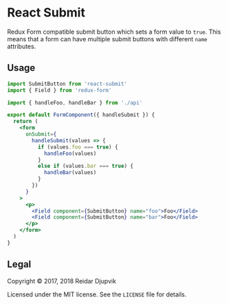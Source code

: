 # React Submit

Redux Form compatible submit button which sets a form value to `true`. This
means that a form can have multiple submit buttons with different `name`
attributes.

## Usage

```jsx
import SubmitButton from 'react-submit'
import { Field } from 'redux-form'

import { handleFoo, handleBar } from './api'

export default FormComponent({ handleSubmit }) {
  return (
    <form
      onSubmit={
        handleSubmit(values => {
          if (values.foo === true) {
            handleFoo(values)
          }
          else if (values.bar === true) {
            handleBar(values)
          }
        })
      }
    >
      <p>
        <Field component={SubmitButton} name="foo">Foo</Field>
        <Field component={SubmitButton} name="bar">Foo</Field>
      </p>
    </form>
  )
}
```

## Legal

Copyright © 2017, 2018 Reidar Djupvik

Licensed under the MIT license. See the `LICENSE` file for details.
